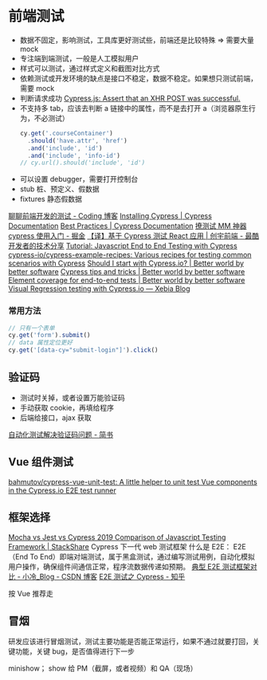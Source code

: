 # 前端测试

- 数据不固定，影响测试，工具库更好测试些，前端还是比较特殊 => 需要大量 mock
- 专注端到端测试，一般是人工模拟用户
- 样式可以测试，通过样式定义和截图对比方式
- 依赖测试或开发环境的缺点是接口不稳定，数据不稳定。如果想只测试前端，需要 mock
- 判断请求成功 [Cypress.js: Assert that an XHR POST was successful.](https://gist.github.com/axle07/758885e866987be96f8dbfd8b19a3d5e)
- 不支持多 tab，应该去判断 a 链接中的属性，而不是去打开 a（浏览器原生行为，不必测试）
  ```js
  cy.get('.courseContainer')
    .should('have.attr', 'href')
    .and('include', 'id')
    .and('include', 'info-id')
  // cy.url().should('include', 'id')
  ```
- 可以设置 debugger，需要打开控制台
- stub 桩、预定义、假数据
- fixtures 静态假数据

[聊聊前端开发的测试 - Coding 博客](https://blog.coding.net/blog/frontend-testing)
[Installing Cypress | Cypress Documentation](https://docs.cypress.io/guides/getting-started/installing-cypress.html#System-Requirements)
[Best Practices | Cypress Documentation](https://docs.cypress.io/guides/references/best-practices.html)
[撩测试 MM 神器 cypress 使用入门 - 掘金](https://juejin.im/post/5ad88ea16fb9a07abc29729a)
[【译】基于 Cypress 测试 React 应用 | 创宇前端 - 最酷开发者的技术分享](https://knownsec-fed.com/2018-03-07-fan-yi-ji-yu-cypress-ce-shi-react-ying-yong/)
[Tutorial: Javascript End to End Testing with Cypress](https://www.valentinog.com/blog/javascript-end-to-end-testing-cypress/)
[cypress-io/cypress-example-recipes: Various recipes for testing common scenarios with Cypress](https://github.com/cypress-io/cypress-example-recipes)
[Should I start with Cypress.io? | Better world by better software](https://glebbahmutov.com/blog/should-i-start-with-cypress/)
[Cypress tips and tricks | Better world by better software](https://glebbahmutov.com/blog/cypress-tips-and-tricks/)
[Element coverage for end-to-end tests | Better world by better software](https://glebbahmutov.com/blog/element-coverage/)
[Visual Regression testing with Cypress.io — Xebia Blog](https://xebia.com/blog/visual-regression-testing-cypress/)

### 常用方法

```js
// 只有一个表单
cy.get('form').submit()
// data 属性定位更好
cy.get('[data-cy="submit-login"]').click()
```

## 验证码

- 测试时关掉，或者设置万能验证码
- 手动获取 cookie，再填给程序
- 后端给接口，ajax 获取

[自动化测试解决验证码问题 - 简书](https://www.jianshu.com/p/2cafdae0abe0)

## Vue 组件测试

[bahmutov/cypress-vue-unit-test: A little helper to unit test Vue components in the Cypress.io E2E test runner](https://github.com/bahmutov/cypress-vue-unit-test)

## 框架选择

[Mocha vs Jest vs Cypress 2019 Comparison of Javascript Testing Framework | StackShare](https://stackshare.io/stackups/cypress-vs-jest-vs-mocha)
Cypress 下一代 web 测试框架
什么是 E2E： E2E（End To End）即端对端测试，属于黑盒测试，通过编写测试用例，自动化模拟用户操作，确保组件间通信正常，程序流数据传递如预期。
[典型 E2E 测试框架对比 - 小冷\_Blog - CSDN 博客](https://blog.csdn.net/qq_39300332/article/details/81197503)
[E2E 测试之 Cypress - 知乎](https://zhuanlan.zhihu.com/p/32666685)

按 Vue 推荐走

## 冒烟

研发应该进行冒烟测试，测试主要功能是否能正常运行，如果不通过就要打回，关键功能，关键 bug，是否值得进行下一步

minishow； show 给 PM（截屏，或者视频）和 QA（现场）